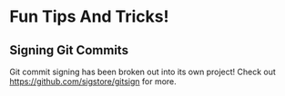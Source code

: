 # Fun Tips And Tricks!

## Signing Git Commits

Git commit signing has been broken out into its own project! Check out
https://github.com/sigstore/gitsign for more.
